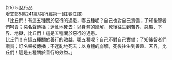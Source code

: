 (25) 5.惡行品  
增支部5集241經/惡行經第一(莊春江譯)  
「比丘們！有這五種關於惡行的過患，哪五種呢？自己也對自己責備；了知後智者們呵責；惡名聲傳播；迷亂地死去；以身體的崩解，死後往生到苦界、惡趣、下界、地獄，比丘們！這是五種關於惡行的過患。  
比丘們！有這五種關於善行的效益，哪五種呢？自己不對自己責備；了知後智者們讚賞；好名聲被傳播；不迷亂地死去；以身體的崩解，死後往生到善趣、天界，比丘們！這是五種關於善行的效益。」  
  
  

